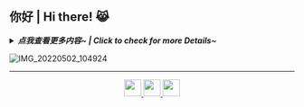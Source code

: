 ## 你好 | Hi there! 😹

<!--
**FerostMask/FerostMask** is a ✨ _special_ ✨ repository because its `README.md` (this file) appears on your GitHub profile.

Here are some ideas to get you started:

- 🔭 I’m currently working on ...
- 🌱 I’m currently learning ...
- 👯 I’m looking to collaborate on ...
- 🤔 I’m looking for help with ...
- 💬 Ask me about ...
- 📫 How to reach me: ...
- 😄 Pronouns: ...
- ⚡ Fun fact: ...
-->

<details>
  <summary>
    <em>
      <b> 点我查看更多内容~ | Click to check for more Details~ </b> 
    </em>
  </summary>
<p> 

> 你好啊，我是吉平，目前是一名（处在试用期的）嵌入式方向的软件工程师。个人对单片机开发比较感兴趣，但对于未来想钻研什么方向还比较迷茫。平时做的一些小项目会放在仓库里，随缘更新~对计算机感兴趣的小伙伴一起加油！

> Hello! My name is JiPing, I am an embedded software programmer now. I have great interest in MCU program development, but still want to be an expert in other fields. Projects that I push forward in my free time will upload to repository of github synchronously. Let's work hard on CS! If you love it, the same as me.

- 🙈暂时还没想到写什么

</p>
</details>

![IMG_20220502_104924](https://user-images.githubusercontent.com/67667785/194764854-efd41391-df8c-4ab5-ad00-5be646a4911b.jpg)

------

<p align="center">

  <a href="https://space.bilibili.com/436994376" target="_blank" alt="哔哩哔哩 (゜-゜)つロ 干杯~-bilibili" title="哔哩哔哩 (゜-゜)つロ 干杯~-bilibili">
    <img src="https://user-images.githubusercontent.com/67667785/194766769-ee5ff92f-272b-446d-a7a9-83c19cd0a57f.png" width="30px"/>
  </a>

  <a href="https://www.zhihu.com/people/szasd-85/posts" target="_blank" alt="知乎 - 有问题，就会有答案" title="知乎 - 有问题，就会有答案">
    <img src="https://user-images.githubusercontent.com/67667785/194766820-b8ab7502-d577-47b2-8445-5bf1f5acc1b9.png" width="30px"/>
  </a>
  
  <a href="https://blog.csdn.net/Proprieter_sz?type=blog" target="_blank" alt="CSDN - 专业开发者社区" title="CSDN - 专业开发者社区">
    <img src="https://user-images.githubusercontent.com/67667785/194768145-06c03c53-6ce4-443c-8e94-e18f812b1bc9.png" width="30px"/>
  </a>

</p>
